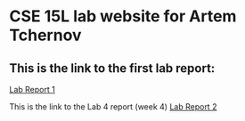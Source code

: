 # CSE 15L lab website for Artem Tchernov <br>
## This is the link to the first lab report:
[Lab Report 1](https://atch19.github.io/cse15l-lab-reports/lab-report-1-week-2.html)

This is the link to the Lab 4 report (week 4)
[Lab Report 2](https://atch19.github.io/cse15l-lab-reports/lab-report-2-week-4.html)
